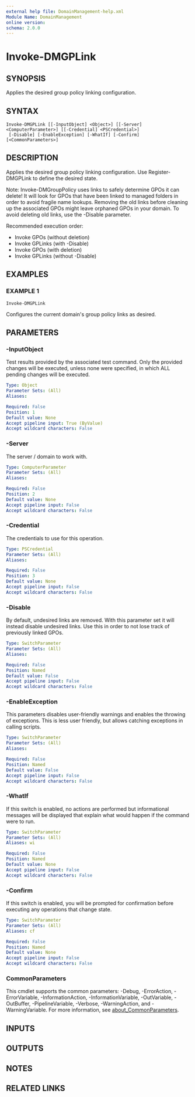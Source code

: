 ```yaml
---
external help file: DomainManagement-help.xml
Module Name: DomainManagement
online version:
schema: 2.0.0
---
```


# Invoke-DMGPLink

## SYNOPSIS
Applies the desired group policy linking configuration.

## SYNTAX

```
Invoke-DMGPLink [[-InputObject] <Object>] [[-Server] <ComputerParameter>] [[-Credential] <PSCredential>]
 [-Disable] [-EnableException] [-WhatIf] [-Confirm] [<CommonParameters>]
```

## DESCRIPTION
Applies the desired group policy linking configuration.
Use Register-DMGPLink to define the desired state.

Note: Invoke-DMGroupPolicy uses links to safely determine GPOs it can delete!
It will look for GPOs that have been linked to managed folders in order to avoid fragile name lookups.
Removing the old links before cleaning up the associated GPOs might leave orphaned GPOs in your domain.
To avoid deleting old links, use the -Disable parameter.

Recommended execution order:
- Invoke GPOs (without deletion)
- Invoke GPLinks (with -Disable)
- Invoke GPOs (with deletion)
- Invoke GPLinks (without -Disable)

## EXAMPLES

### EXAMPLE 1
```
Invoke-DMGPLink
```

Configures the current domain's group policy links as desired.

## PARAMETERS

### -InputObject
Test results provided by the associated test command.
Only the provided changes will be executed, unless none were specified, in which ALL pending changes will be executed.

```yaml
Type: Object
Parameter Sets: (All)
Aliases:

Required: False
Position: 1
Default value: None
Accept pipeline input: True (ByValue)
Accept wildcard characters: False
```

### -Server
The server / domain to work with.

```yaml
Type: ComputerParameter
Parameter Sets: (All)
Aliases:

Required: False
Position: 2
Default value: None
Accept pipeline input: False
Accept wildcard characters: False
```

### -Credential
The credentials to use for this operation.

```yaml
Type: PSCredential
Parameter Sets: (All)
Aliases:

Required: False
Position: 3
Default value: None
Accept pipeline input: False
Accept wildcard characters: False
```

### -Disable
By default, undesired links are removed.
With this parameter set it will instead disable undesired links.
Use this in order to not lose track of previously linked GPOs.

```yaml
Type: SwitchParameter
Parameter Sets: (All)
Aliases:

Required: False
Position: Named
Default value: False
Accept pipeline input: False
Accept wildcard characters: False
```

### -EnableException
This parameters disables user-friendly warnings and enables the throwing of exceptions.
This is less user friendly, but allows catching exceptions in calling scripts.

```yaml
Type: SwitchParameter
Parameter Sets: (All)
Aliases:

Required: False
Position: Named
Default value: False
Accept pipeline input: False
Accept wildcard characters: False
```

### -WhatIf
If this switch is enabled, no actions are performed but informational messages will be displayed that explain what would happen if the command were to run.

```yaml
Type: SwitchParameter
Parameter Sets: (All)
Aliases: wi

Required: False
Position: Named
Default value: None
Accept pipeline input: False
Accept wildcard characters: False
```

### -Confirm
If this switch is enabled, you will be prompted for confirmation before executing any operations that change state.

```yaml
Type: SwitchParameter
Parameter Sets: (All)
Aliases: cf

Required: False
Position: Named
Default value: None
Accept pipeline input: False
Accept wildcard characters: False
```

### CommonParameters
This cmdlet supports the common parameters: -Debug, -ErrorAction, -ErrorVariable, -InformationAction, -InformationVariable, -OutVariable, -OutBuffer, -PipelineVariable, -Verbose, -WarningAction, and -WarningVariable. For more information, see [about_CommonParameters](http://go.microsoft.com/fwlink/?LinkID=113216).

## INPUTS

## OUTPUTS

## NOTES

## RELATED LINKS
